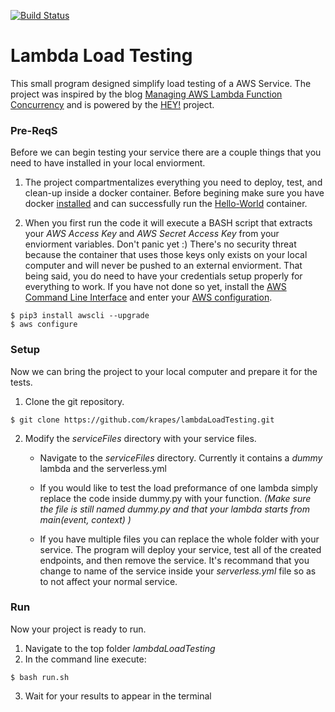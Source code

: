 [![Build Status](https://travis-ci.org/krapes/lambdaLoadTesting.svg?branch=master)](https://travis-ci.org/krapes/lambdaLoadTesting)
# Lambda Load Testing
This small program designed simplify load testing of a AWS Service. The project was inspired by the blog [Managing AWS Lambda Function Concurrency](https://aws.amazon.com/blogs/compute/managing-aws-lambda-function-concurrency/) and is powered by the [HEY!](https://github.com/rakyll/hey) project. 

### Pre-ReqS
Before we can begin testing your service there are a couple things that you need to have installed in your local enviorment.
1) The project compartmentalizes everything you need to deploy, test, and clean-up inside a docker container. Before begining make sure you have docker [installed](https://docs.docker.com/v17.12/install/) and can successfully run the [Hello-World](https://docs.docker.com/v17.12/get-started/part2/) container.

2) When you first run the code it will execute a BASH script that extracts your _AWS Access Key_ and _AWS Secret Access Key_ from your enviorment variables. Don't panic yet :) There's no security threat because the container that uses those keys only exists on your local computer and will never be pushed to an external enviorment. That being said, you do need to have your credentials setup properly for everything to work. If you have not done so yet, install the [AWS Command Line Interface](https://docs.aws.amazon.com/cli/latest/userguide/cli-chap-install.html) and enter your [AWS configuration](https://docs.aws.amazon.com/cli/latest/userguide/cli-chap-configure.html).
````
$ pip3 install awscli --upgrade
$ aws configure
````

### Setup
Now we can bring the project to your local computer and prepare it for the tests. 
1) Clone the git repository.
```
$ git clone https://github.com/krapes/lambdaLoadTesting.git
````
2) Modify the _serviceFiles_ directory with your service files.
    * Navigate to the _serviceFiles_ directory. Currently it contains a _dummy_ lambda and the serverless.yml

    * If you would like to test the load preformance of one lambda simply replace the code inside dummy.py with your function. _(Make sure the file is still named dummy.py and that your lambda starts from main(event, context)    )_

    * If you have multiple files you can replace the whole folder with your service. The program will deploy your service, test all of the created endpoints, and then remove the service. It's recommand that you change to name of the service inside your _serverless.yml_ file so as to not affect your normal service. 

### Run
Now your project is ready to run.
1) Navigate to the top folder _lambdaLoadTesting_
2) In the command line execute:
````
$ bash run.sh
`````
3) Wait for your results to appear in the terminal




